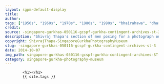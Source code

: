 ```yaml
---
layout: sgpm-default-display
title: 
author: 
tags: ["1950s", "1960s", "1970s", "1980s", "1990s", "bhairahawa", "dharan", "gurkhas", "kathmandu", "nepal", "pokhara", "singapore", "singapore gurkha archive", "singapore gurkha old photographs", "singapore gurkha photography museum", "singapore gurkhas"]
credit: 
source: -singapore-gurkhas-050116-gcspf-gurkha-contingent-archives-st-3
description: "Shivraj Thapa's section of men posing for a photograph outside Block 'E'. Date: 1979."
copyright: ShivrajThapa-SingaporeGurkhaPhotographyMuseum
slug: -singapore-gurkhas-050116-gcspf-gurkha-contingent-archives-st-3
date: 2014-10-07
img_path: singapore-gurkhas-050116-gcspf-gurkha-contingent-archives-ST-3.jpg
category: singapore-gurkha-photography-museum
---
```

	 		

	 		<h1></h1>
	 		{{ site.tags }}
	 		
